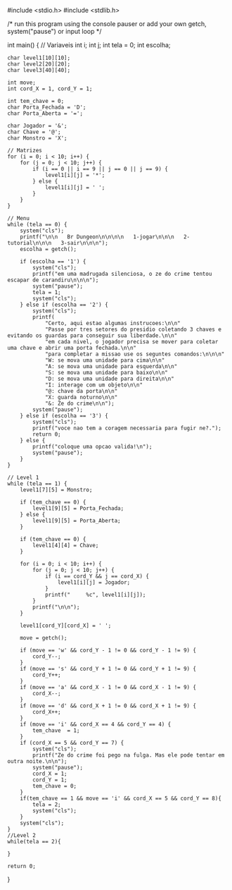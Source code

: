 #include <stdio.h>
#include <stdlib.h>

/* run this program using the console pauser or add your own getch, system("pause") or input loop */

int main() {
    // Variaveis 
    int i;
    int j;
    int tela = 0;
    int escolha;

    char level1[10][10];
    char level2[20][20];
    char level3[40][40];

    int move;
    int cord_X = 1, cord_Y = 1;

    int tem_chave = 0;
    char Porta_Fechada = 'D';
    char Porta_Aberta = '=';

    char Jogador = '&';
    char Chave = '@';
    char Monstro = 'X';

    // Matrizes 
    for (i = 0; i < 10; i++) {
        for (j = 0; j < 10; j++) {
            if (i == 0 || i == 9 || j == 0 || j == 9) {
                level1[i][j] = '*';
            } else {
                level1[i][j] = ' ';
            }
        }
    }

    // Menu
    while (tela == 0) {
        system("cls");
        printf("\n\n   Br Dungeon\n\n\n\n   1-jogar\n\n\n   2-tutorial\n\n\n   3-sair\n\n\n");
        escolha = getch();

        if (escolha == '1') {
            system("cls");
            printf("em uma madrugada silenciosa, o ze do crime tentou escapar de carandiru\n\n\n");
            system("pause");
            tela = 1;
            system("cls");
        } else if (escolha == '2') {
            system("cls");
            printf(
                "Certo, aqui estao algumas instrucoes:\n\n"
                "Passe por tres setores do presidio coletando 3 chaves e evitando os guardas para conseguir sua liberdade.\n\n"
                "em cada nivel, o jogador precisa se mover para coletar uma chave e abrir uma porta fechada.\n\n"
                "para completar a missao use os seguntes comandos:\n\n\n"
                "W: se mova uma unidade para cima\n\n"
                "A: se mova uma unidade para esquerda\n\n"
                "S: se mova uma unidade para baixo\n\n"
                "D: se mova uma unidade para direita\n\n"
                "I: interage com um objeto\n\n"
				"@: chave da porta\n\n"
				"X: guarda noturno\n\n"
				"&: Ze do crime\n\n");
            system("pause");
        } else if (escolha == '3') {
            system("cls");
            printf("voce nao tem a coragem necessaria para fugir ne?.");
            return 0;
        } else {
            printf("coloque uma opcao valida!\n");
            system("pause");
        }
    }

    // Level 1 
    while (tela == 1) {
        level1[7][5] = Monstro;

        if (tem_chave == 0) {
            level1[9][5] = Porta_Fechada;
        } else {
            level1[9][5] = Porta_Aberta;
        }

        if (tem_chave == 0) {
            level1[4][4] = Chave;
        }

        for (i = 0; i < 10; i++) {
            for (j = 0; j < 10; j++) {
                if (i == cord_Y && j == cord_X) {
                    level1[i][j] = Jogador;
                }
                printf("     %c", level1[i][j]);
            }
            printf("\n\n");
        }

        level1[cord_Y][cord_X] = ' ';

        move = getch();

        if (move == 'w' && cord_Y - 1 != 0 && cord_Y - 1 != 9) {
            cord_Y--;
        }
        if (move == 's' && cord_Y + 1 != 0 && cord_Y + 1 != 9) {
            cord_Y++;
        }
        if (move == 'a' && cord_X - 1 != 0 && cord_X - 1 != 9) {
            cord_X--;
        }
        if (move == 'd' && cord_X + 1 != 0 && cord_X + 1 != 9) {
            cord_X++;
        }
        if (move == 'i' && cord_X == 4 && cord_Y == 4) {
            tem_chave  = 1;
        }
        if (cord_X == 5 && cord_Y == 7) {
            system("cls");
            printf("Ze do crime foi pego na fulga. Mas ele pode tentar em outra noite.\n\n");
            system("pause");
            cord_X = 1;
            cord_Y = 1;
            tem_chave = 0;
        }
        if(tem_chave == 1 && move == 'i' && cord_X == 5 && cord_Y == 8){
        	tela = 2;
        	system("cls");
		}
        system("cls");
    }
    //Level 2
    while(tela == 2){
    	
	}

    return 0;
}
